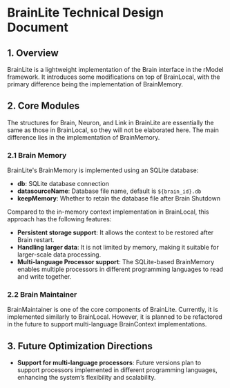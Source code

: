 # BrainLite Technical Design Document

## 1. Overview

BrainLite is a lightweight implementation of the Brain interface in the rModel framework. It introduces some modifications on top of BrainLocal, with the primary difference being the implementation of BrainMemory.

## 2. Core Modules

The structures for Brain, Neuron, and Link in BrainLite are essentially the same as those in BrainLocal, so they will not be elaborated here. The main difference lies in the implementation of BrainMemory.

### 2.1 Brain Memory

BrainLite's BrainMemory is implemented using an SQLite database:

- **db**: SQLite database connection
- **datasourceName**: Database file name, default is `${brain_id}.db`
- **keepMemory**: Whether to retain the database file after Brain Shutdown

Compared to the in-memory context implementation in BrainLocal, this approach has the following features:

- **Persistent storage support**: It allows the context to be restored after Brain restart.
- **Handling larger data**: It is not limited by memory, making it suitable for larger-scale data processing.
- **Multi-language Processor support**: The SQLite-based BrainMemory enables multiple processors in different programming languages to read and write together.

### 2.2 Brain Maintainer

BrainMaintainer is one of the core components of BrainLite. Currently, it is implemented similarly to BrainLocal. However, it is planned to be refactored in the future to support multi-language BrainContext implementations.

## 3. Future Optimization Directions

- **Support for multi-language processors**: Future versions plan to support processors implemented in different programming languages, enhancing the system’s flexibility and scalability.
